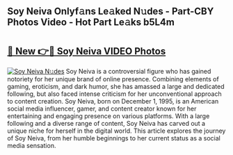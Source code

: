 ## Soy Neiva Onlyf𝚊ns Le𝚊ked N𝚞des - Part-CBY Photos Video - Hot Part Le𝚊ks b5L4m

# <h2><a href="http://ab93899.deff.icu/?id=Soy+Neiva">🔗 New 👉🔴 Soy Neiva VIDEO Photos</a></h2>

[![Soy Neiva N𝚞des](https://i.imgur.com/rIISA9y.gif)](http://ab93899.deff.icu/?id=Soy+Neiva)
Soy Neiva is a controversial figure who has gained notoriety for her unique brand of online presence. Combining elements of gaming, eroticism, and dark humor, she has amassed a large and dedicated following, but also faced intense criticism for her unconventional approach to content creation. Soy Neiva, born on December 1, 1995, is an American social media influencer, gamer, and content creator known for her entertaining and engaging presence on various platforms. With a large following and a diverse range of content, Soy Neiva has carved out a unique niche for herself in the digital world. This article explores the journey of Soy Neiva, from her humble beginnings to her current status as a social media sensation.
